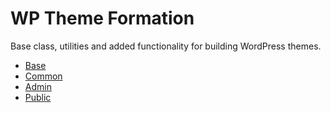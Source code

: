 # WP Theme Formation

Base class, utilities and added functionality for building WordPress themes.

* [Base](/src)
* [Common](/src/common)
* [Admin](/src/admin)
* [Public](/src/public)
